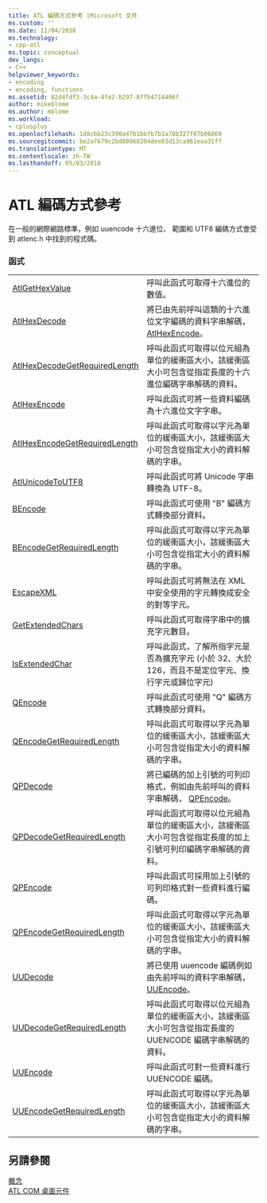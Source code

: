 ```yaml
---
title: ATL 編碼方式參考 |Microsoft 文件
ms.custom: ''
ms.date: 11/04/2016
ms.technology:
- cpp-atl
ms.topic: conceptual
dev_langs:
- C++
helpviewer_keywords:
- encoding
- encoding, functions
ms.assetid: 82d4fdf3-3c4a-4fe2-b297-8ffb4714406f
author: mikeblome
ms.author: mblome
ms.workload:
- cplusplus
ms.openlocfilehash: 1d8cbb23c390a47b1bbfb7b1a78b327f07b06869
ms.sourcegitcommit: be2a7679c2bd80968204dee03d13ca961eaa31ff
ms.translationtype: MT
ms.contentlocale: zh-TW
ms.lasthandoff: 05/03/2018
---
```

# <a name="atl-encoding-reference"></a>ATL 編碼方式參考
在一般的網際網路標準，例如 uuencode 十六進位、 範圍和 UTF8 編碼方式會受到 atlenc.h 中找到的程式碼。  
  
### <a name="functions"></a>函式  
  
|||  
|-|-|  
|[AtlGetHexValue](reference/atl-text-encoding-functions.md#atlgethexvalue)|呼叫此函式可取得十六進位的數值。|  
|[AtlHexDecode](reference/atl-text-encoding-functions.md#atlhexdecode)|將已由先前呼叫這類的十六進位文字編碼的資料字串解碼， [AtlHexEncode](reference/atl-text-encoding-functions.md#atlhexencode)。|  
|[AtlHexDecodeGetRequiredLength](reference/atl-text-encoding-functions.md#atlhexdecodegetrequiredlength)|呼叫此函式可取得以位元組為單位的緩衝區大小，該緩衝區大小可包含從指定長度的十六進位編碼字串解碼的資料。|  
|[AtlHexEncode](reference/atl-text-encoding-functions.md#atlhexencode)|呼叫此函式可將一些資料編碼為十六進位文字字串。|  
|[AtlHexEncodeGetRequiredLength](reference/atl-text-encoding-functions.md#atlhexencodegetrequiredlength)|呼叫此函式可取得以字元為單位的緩衝區大小，該緩衝區大小可包含從指定大小的資料解碼的字串。|  
|[AtlUnicodeToUTF8](reference/atl-text-encoding-functions.md#atlunicodetoutf8)|呼叫此函式可將 Unicode 字串轉換為 UTF-8。|  
|[BEncode](reference/atl-text-encoding-functions.md#bencode)|呼叫此函式可使用 "B" 編碼方式轉換部分資料。|  
|[BEncodeGetRequiredLength](reference/atl-text-encoding-functions.md#bencodegetrequiredlength)|呼叫此函式可取得以字元為單位的緩衝區大小，該緩衝區大小可包含從指定大小的資料解碼的字串。|  
|[EscapeXML](reference/atl-text-encoding-functions.md#escapexml)|呼叫此函式可將無法在 XML 中安全使用的字元轉換成安全的對等字元。|  
|[GetExtendedChars](reference/atl-text-encoding-functions.md#getextendedchars)|呼叫此函式可取得字串中的擴充字元數目。|  
|[IsExtendedChar](reference/atl-text-encoding-functions.md#isextendedchar)|呼叫此函式，了解所指字元是否為擴充字元 (小於 32、大於 126，而且不是定位字元、換行字元或歸位字元)|  
|[QEncode](reference/atl-text-encoding-functions.md#qencode)|呼叫此函式可使用 "Q" 編碼方式轉換部分資料。|  
|[QEncodeGetRequiredLength](reference/atl-text-encoding-functions.md#qencodegetrequiredlength)|呼叫此函式可取得以字元為單位的緩衝區大小，該緩衝區大小可包含從指定大小的資料解碼的字串。|  
|[QPDecode](reference/atl-text-encoding-functions.md#qpdecode)|將已編碼的加上引號的可列印格式，例如由先前呼叫的資料字串解碼， [QPEncode](reference/atl-text-encoding-functions.md#qpencode)。|  
|[QPDecodeGetRequiredLength](reference/atl-text-encoding-functions.md#qpdecodegetrequiredlength)|呼叫此函式可取得以位元組為單位的緩衝區大小，該緩衝區大小可包含從指定長度的加上引號可列印編碼字串解碼的資料。|  
|[QPEncode](reference/atl-text-encoding-functions.md#qpencode)|呼叫此函式可採用加上引號的可列印格式對一些資料進行編碼。|  
|[QPEncodeGetRequiredLength](reference/atl-text-encoding-functions.md#qpencodegetrequiredlength)|呼叫此函式可取得以字元為單位的緩衝區大小，該緩衝區大小可包含從指定大小的資料解碼的字串。|  
|[UUDecode](reference/atl-text-encoding-functions.md#uudecode)|將已使用 uuencode 編碼例如由先前呼叫的資料字串解碼， [UUEncode](reference/atl-text-encoding-functions.md#uuencode)。|  
|[UUDecodeGetRequiredLength](reference/atl-text-encoding-functions.md#uudecodegetrequiredlength)|呼叫此函式可取得以位元組為單位的緩衝區大小，該緩衝區大小可包含從指定長度的 UUENCODE 編碼字串解碼的資料。|  
|[UUEncode](reference/atl-text-encoding-functions.md#uuencode)|呼叫此函式可對一些資料進行 UUENCODE 編碼。|  
|[UUEncodeGetRequiredLength](reference/atl-text-encoding-functions.md#uuencodegetrequiredlength)|呼叫此函式可取得以字元為單位的緩衝區大小，該緩衝區大小可包含從指定大小的資料解碼的字串。|  
  
## <a name="see-also"></a>另請參閱  
 [概念](../atl/active-template-library-atl-concepts.md)   
 [ATL COM 桌面元件](../atl/atl-com-desktop-components.md)

